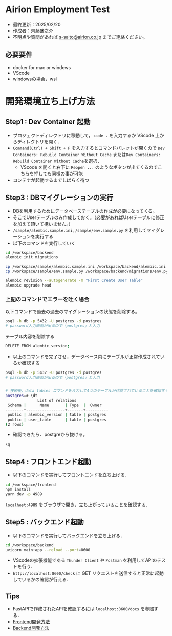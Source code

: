 # Airion Employment Test
- 最終更新：2025/02/20
- 作成者：齊藤盛之介
- 不明点や質問があれば s-saito@airion.co.jp までご連絡ください。

## 必要要件
- docker for mac or windows
- VScode
- windowsの場合，wsl

# 開発環境立ち上げ方法

## Step1 : Dev Container 起動
- プロジェクトディレクトリに移動して， `code .` を入力するか VScode 上からディレクトリを開く．
- `Command(Ctrl) + Shift + P` を入力するとコマンドパレットが開くので `Dev Containers: Rebuild Container Without Cache` または`Dev Containers: Rebuild Container Without Cache`を選択．
    - VScode を開くと右下に `Reopen ...` のようなボタンが出てくるのでこちらを押しても同様の事が可能
- コンテナが起動するまでしばらく待つ

## Step3 : DBマイグレーションの実行
- DBを利用するためにデータベーステーブルの作成が必要になってくる。
- そこでUserテーブルのみ作成しておく。（必要があればUserテーブルに修正を加えて頂いて構いません。）
- `/sample/alembic.sample.ini`, `/sample/env.sample.py` を利用してマイグレーションを実行する
- 以下のコマンドを実行していく
```bash
cd /workspace/backend
alembic init migrations

cp /workspace/sample/alembic.sample.ini /workspace/backend/alembic.ini 
cp /workspace/sample/env.sample.py /workspace/backend/migrations/env.py

alembic revision --autogenerate -m "First Create User Table"
alembic upgrade head
```

### 上記のコマンドでエラーを吐く場合
以下コマンドで過去の過去のマイグレーションの状態を削除する。
```bash
psql -h db -p 5432 -U postgres -d postgres
# password入力画面が出るので「postgres」と入力
```
テーブル内容を削除する
```bash
DELETE FROM alembic_version;
```

- 以上のコマンドを完了させ，データベース内にテーブルが正常作成されているか確認する
```bash
psql -h db -p 5432 -U postgres -d postgres
# password入力画面が出るので「postgres」と入力


# 接続後，data tables コマンドを入力して4つのテーブルが作成されていることを確認する．
postgres=# \dt
              List of relations
 Schema |      Name       | Type  |  Owner   
--------+-----------------+-------+----------
 public | alembic_version | table | postgres
 public | user_table      | table | postgres
(2 rows)
```

- 確認できたら、postgreから抜ける。
```bash
\q
```

## Step4 : フロントエンド起動
- 以下のコマンドを実行してフロントエンドを立ち上げる．

```bash
cd /workspace/frontend
npm install
yarn dev -p 4989
```

`localhost:4989` をブラウザで開き，立ち上がっていることを確認する．

## Step5 : バックエンド起動
- 以下のコマンドを実行してバックエンドを立ち上げる．
```bash
cd /workspace/backend
uvicorn main:app --reload --port=8600
```

- VScodeの拡張機能である `Thunder Client` や `Postman` を利用してAPIのテストを行う．
- `http://localhost:8600/check` に GET リクエストを送信すると正常に起動しているかの確認が行える．

## Tips
- FastAPIで作成されたAPIを確認するには `localhost:8600/docs` を参照する．
- [Frontend開発方法](/public/frontend.md)
- [Backend開発方法](/public/backend.md)
